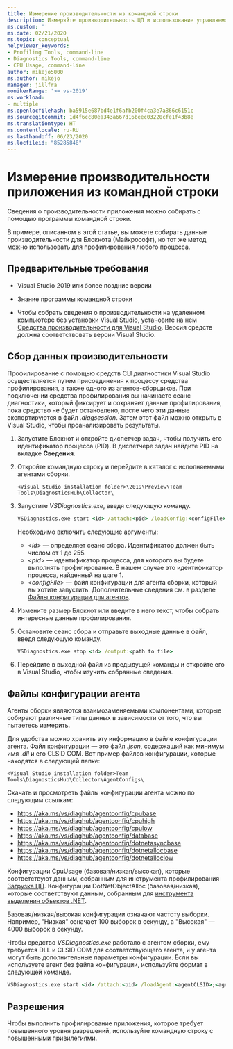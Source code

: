 ```yaml
---
title: Измерение производительности из командной строки
description: Измеряйте производительность ЦП и использование управляемой памяти в приложении из командной строки.
ms.custom: ''
ms.date: 02/21/2020
ms.topic: conceptual
helpviewer_keywords:
- Profiling Tools, command-line
- Diagnostics Tools, command-line
- CPU Usage, command-line
author: mikejo5000
ms.author: mikejo
manager: jillfra
monikerRange: '>= vs-2019'
ms.workload:
- multiple
ms.openlocfilehash: ba5915e687bd4e1f6afb200f4ca3e7a866c6151c
ms.sourcegitcommit: 1d4f6cc80ea343a667d16beec03220cfe1f43b8e
ms.translationtype: HT
ms.contentlocale: ru-RU
ms.lasthandoff: 06/23/2020
ms.locfileid: "85285848"
---
```

# <a name="measure-application-performance-from-the-command-line"></a>Измерение производительности приложения из командной строки

Сведения о производительности приложения можно собирать с помощью программы командной строки.

В примере, описанном в этой статье, вы можете собирать данные производительности для Блокнота (Майкрософт), но тот же метод можно использовать для профилирования любого процесса.

## <a name="prerequisites"></a>Предварительные требования

* Visual Studio 2019 или более поздние версии

* Знание программы командной строки

* Чтобы собрать сведения о производительности на удаленном компьютере без установки Visual Studio, установите на нем [Средства производительности для Visual Studio](https://visualstudio.microsoft.com/downloads#remote-tools-for-visual-studio-2019). Версия средств должна соответствовать версии Visual Studio.

## <a name="collect-performance-data"></a>Сбор данных производительности

Профилирование с помощью средств CLI диагностики Visual Studio осуществляется путем присоединения к процессу средства профилирования, а также одного из агентов-сборщиков. При подключении средства профилирования вы начинаете сеанс диагностики, который фиксирует и сохраняет данные профилирования, пока средство не будет остановлено, после чего эти данные экспортируются в файл *.diagsession*. Затем этот файл можно открыть в Visual Studio, чтобы проанализировать результаты.

1. Запустите Блокнот и откройте диспетчер задач, чтобы получить его идентификатор процесса (PID). В диспетчере задач найдите PID на вкладке **Сведения**.

1. Откройте командную строку и перейдите в каталог с исполняемыми агентами сборки.

   ```<Visual Studio installation folder>\2019\Preview\Team Tools\DiagnosticsHub\Collector\```

1. Запустите *VSDiagnostics.exe*, введя следующую команду.

   ```cmd
   VSDiagnostics.exe start <id> /attach:<pid> /loadConfig:<configFile>
   ```

   Необходимо включить следующие аргументы:

   * \<*id*> — определяет сеанс сбора. Идентификатор должен быть числом от 1 до 255.
   * \<*pid*> — идентификатор процесса, для которого вы будете выполнять профилирование. В нашем случае это идентификатор процесса, найденный на шаге 1.
   * \<*configFile*> — файл конфигурации для агента сборки, который вы хотите запустить. Дополнительные сведения см. в разделе [Файлы конфигурации для агентов](#config_file).

1. Измените размер Блокнот или введите в него текст, чтобы собрать интересные данные профилирования.

1. Остановите сеанс сбора и отправьте выходные данные в файл, введя следующую команду.

   ```cmd
   VSDiagnostics.exe stop <id> /output:<path to file>
   ```

1. Перейдите в выходной файл из предыдущей команды и откройте его в Visual Studio, чтобы изучить собранные сведения.

## <a name="agent-configuration-files"></a><a name="config_file"></a> Файлы конфигурации агента

Агенты сборки являются взаимозаменяемыми компонентами, которые собирают различные типы данных в зависимости от того, что вы пытаетесь измерить.

Для удобства можно хранить эту информацию в файле конфигурации агента. Файл конфигурации — это файл *.json*, содержащий как минимум имя *.dll* и его CLSID COM. Вот пример файлов конфигурации, которые находятся в следующей папке:

```<Visual Studio installation folder>Team Tools\DiagnosticsHub\Collector\AgentConfigs\```

Скачать и просмотреть файлы конфигурации агента можно по следующим ссылкам:

- https://aka.ms/vs/diaghub/agentconfig/cpubase
- https://aka.ms/vs/diaghub/agentconfig/cpuhigh
- https://aka.ms/vs/diaghub/agentconfig/cpulow
- https://aka.ms/vs/diaghub/agentconfig/database
- https://aka.ms/vs/diaghub/agentconfig/dotnetasyncbase
- https://aka.ms/vs/diaghub/agentconfig/dotnetallocbase
- https://aka.ms/vs/diaghub/agentconfig/dotnetalloclow

Конфигурации CpuUsage (базовая/низкая/высокая), которые соответствуют данным, собранным для инструмента профилирования [Загрузка ЦП](../profiling/cpu-usage.md).
Конфигурации DotNetObjectAlloc (базовая/низкая), которые соответствуют данным, собранным для [инструмента выделения объектов .NET](../profiling/dotnet-alloc-tool.md).

Базовая/низкая/высокая конфигурации означают частоту выборки. Например, "Низкая" означает 100 выборок в секунду, а "Высокая" — 4000 выборок в секунду.

Чтобы средство *VSDiagnostics.exe* работало с агентом сборки, ему требуется DLL и CLSID COM для соответствующего агента, и у агента могут быть дополнительные параметры конфигурации. Если вы используете агент без файла конфигурации, используйте формат в следующей команде.

```cmd
VSDiagnostics.exe start <id> /attach:<pid> /loadAgent:<agentCLSID>;<agentName>[;<config>]
```

## <a name="permissions"></a>Разрешения

Чтобы выполнить профилирование приложения, которое требует повышенного уровня разрешений, используйте командную строку с повышенными привилегиями.
